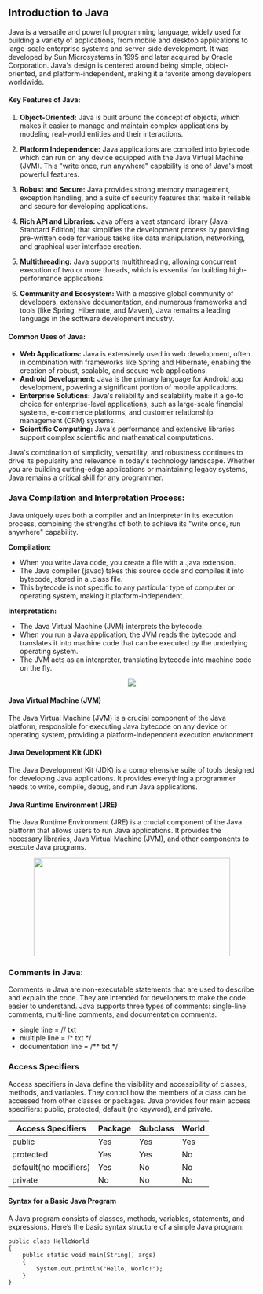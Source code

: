 ## Introduction to Java

Java is a versatile and powerful programming language, widely used for building a variety of applications, from mobile and desktop applications to large-scale enterprise systems and server-side development. It was developed by Sun Microsystems in 1995 and later acquired by Oracle Corporation. Java's design is centered around being simple, object-oriented, and platform-independent, making it a favorite among developers worldwide.

#### Key Features of Java:

1. **Object-Oriented:** Java is built around the concept of objects, which makes it easier to manage and maintain complex applications by modeling real-world entities and their interactions.

2. **Platform Independence:** Java applications are compiled into bytecode, which can run on any device equipped with the Java Virtual Machine (JVM). This "write once, run anywhere" capability is one of Java's most powerful features.

3. **Robust and Secure:** Java provides strong memory management, exception handling, and a suite of security features that make it reliable and secure for developing applications.

4. **Rich API and Libraries:** Java offers a vast standard library (Java Standard Edition) that simplifies the development process by providing pre-written code for various tasks like data manipulation, networking, and graphical user interface creation.

5. **Multithreading:** Java supports multithreading, allowing concurrent execution of two or more threads, which is essential for building high-performance applications.

6. **Community and Ecosystem:** With a massive global community of developers, extensive documentation, and numerous frameworks and tools (like Spring, Hibernate, and Maven), Java remains a leading language in the software development industry.

#### Common Uses of Java:

- **Web Applications:** Java is extensively used in web development, often in combination with frameworks like Spring and Hibernate, enabling the creation of robust, scalable, and secure web applications.
- **Android Development:** Java is the primary language for Android app development, powering a significant portion of mobile applications.
- **Enterprise Solutions:** Java's reliability and scalability make it a go-to choice for enterprise-level applications, such as large-scale financial systems, e-commerce platforms, and customer relationship management (CRM) systems.
- **Scientific Computing:** Java's performance and extensive libraries support complex scientific and mathematical computations.

Java's combination of simplicity, versatility, and robustness continues to drive its popularity and relevance in today's technology landscape. Whether you are building cutting-edge applications or maintaining legacy systems, Java remains a critical skill for any programmer.


### Java Compilation and Interpretation Process:
Java uniquely uses both a compiler and an interpreter in its execution process, combining the strengths of both to achieve its "write once, run anywhere" capability.

**Compilation:**

- When you write Java code, you create a file with a .java extension.
- The Java compiler (javac) takes this source code and compiles it into bytecode, stored in a .class file.
- This bytecode is not specific to any particular type of computer or operating system, making it platform-independent.

**Interpretation:**

- The Java Virtual Machine (JVM) interprets the bytecode.
- When you run a Java application, the JVM reads the bytecode and translates it into machine code that can be executed by the underlying operating system.
- The JVM acts as an interpreter, translating bytecode into machine code on the fly.

<p align="center">
  <img src="https://miro.medium.com/v2/resize:fit:647/1*P0tJXGsQBah8lS4IKMlZnQ.png">
</p>

#### Java Virtual Machine (JVM)
The Java Virtual Machine (JVM) is a crucial component of the Java platform, responsible for executing Java bytecode on any device or operating system, providing a platform-independent execution environment.

#### Java Development Kit (JDK)
The Java Development Kit (JDK) is a comprehensive suite of tools designed for developing Java applications. It provides everything a programmer needs to write, compile, debug, and run Java applications.

#### Java Runtime Environment (JRE)
The Java Runtime Environment (JRE) is a crucial component of the Java platform that allows users to run Java applications. It provides the necessary libraries, Java Virtual Machine (JVM), and other components to execute Java programs.

<p align="center">
  <img width = 400 height= 200 src="https://media.geeksforgeeks.org/wp-content/uploads/20210218150010/JDK.png">
</p>

### Comments in Java:
Comments in Java are non-executable statements that are used to describe and explain the code. They are intended for developers to make the code easier to understand. Java supports three types of comments: single-line comments, multi-line comments, and documentation comments.

- single line        =   // txt
- multiple line      =   /* txt */
- documentation line =   /** txt */

### Access Specifiers
Access specifiers in Java define the visibility and accessibility of classes, methods, and variables. They control how the members of a class can be accessed from other classes or packages. Java provides four main access specifiers: public, protected, default (no keyword), and private.

|Access Specifiers|Package|Subclass|World|
|------|------|------|------|
|public|Yes|Yes|Yes|
|protected|Yes|Yes|No|
|default(no modifiers)|Yes|No|No|
|private|No|No|No|

#### Syntax for a Basic Java Program
A Java program consists of classes, methods, variables, statements, and expressions. Here’s the basic syntax structure of a simple Java program:
```
public class HelloWorld 
{
    public static void main(String[] args) 
    {
        System.out.println("Hello, World!"); 
    }
}
```
